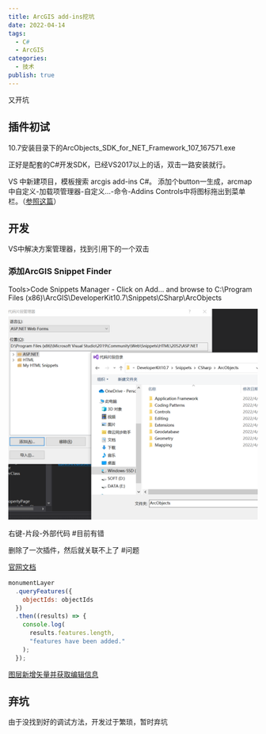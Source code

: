 ```yaml
---
title: ArcGIS add-ins挖坑
date: 2022-04-14
tags:
  - C#
  - ArcGIS
categories:
  - 技术
publish: true
---
```


又开坑

<!-- more -->


## 插件初试

10.7安装目录下的ArcObjects_SDK_for_NET_Framework_107_167571.exe

正好是配套的C#开发SDK，已经VS2017以上的话，双击一路安装就行。

VS 中新建项目，模板搜索 arcgis add-ins C#。 添加个button一生成，arcmap中自定义-加载项管理器-自定义...-命令-Addins Controls中将图标拖出到菜单栏。（[参照这篇](https://zhuanlan.zhihu.com/p/148355478?utm_source=wechat_timeline)）

## 开发

VS中解决方案管理器，找到引用下的一个双击

### 添加ArcGIS Snippet Finder
 Tools>Code Snippets Manager - Click on Add... and browse to C:\Program Files (x86)\ArcGIS\DeveloperKit10.7\Snippets\CSharp\ArcObjects

![1649869014542.png](./img/1649869014542.png)

右键-片段-外部代码 #目前有错

删除了一次插件，然后就关联不上了 #问题


[官网文档](https://desktop.arcgis.com/en/arcobjects/latest/net/webframe.htm#WalthroughBuildingCustomUIElementsUsingAdd-Ins.htm)

```js
monumentLayer
  .queryFeatures({
    objectIds: objectIds
  })
  .then((results) => {
    console.log(
      results.features.length,
      "features have been added."
    );
  }); 
```
[图层新增矢量并获取编辑信息](https://developers.arcgis.com/javascript/latest/sample-code/sandbox/?sample=layers-featurelayer-collection-edits)

## 弃坑

由于没找到好的调试方法，开发过于繁琐，暂时弃坑